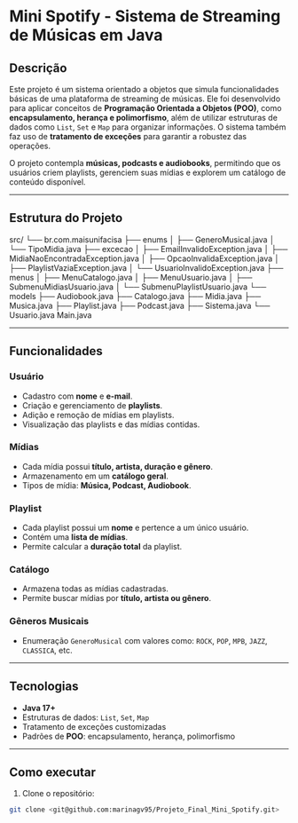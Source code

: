 
# Mini Spotify - Sistema de Streaming de Músicas em Java

## Descrição
Este projeto é um sistema orientado a objetos que simula funcionalidades básicas de uma plataforma de streaming de músicas. Ele foi desenvolvido para aplicar conceitos de **Programação Orientada a Objetos (POO)**, como **encapsulamento, herança e polimorfismo**, além de utilizar estruturas de dados como `List`, `Set` e `Map` para organizar informações. O sistema também faz uso de **tratamento de exceções** para garantir a robustez das operações.

O projeto contempla **músicas, podcasts e audiobooks**, permitindo que os usuários criem playlists, gerenciem suas mídias e explorem um catálogo de conteúdo disponível.

---

## Estrutura do Projeto

src/
└── br.com.maisunifacisa
├── enums
│ ├── GeneroMusical.java
│ └── TipoMidia.java
├── excecao
│ ├── EmailInvalidoException.java
│ ├── MidiaNaoEncontradaException.java
│ ├── OpcaoInvalidaException.java
│ ├── PlaylistVaziaException.java
│ └── UsuarioInvalidoException.java
├── menus
│ ├── MenuCatalogo.java
│ ├── MenuUsuario.java
│ ├── SubmenuMidiasUsuario.java
│ └── SubmenuPlaylistUsuario.java
└── models
├── Audiobook.java
├── Catalogo.java
├── Midia.java
├── Musica.java
├── Playlist.java
├── Podcast.java
├── Sistema.java
└── Usuario.java
Main.java



---

## Funcionalidades

### Usuário
- Cadastro com **nome** e **e-mail**.
- Criação e gerenciamento de **playlists**.
- Adição e remoção de mídias em playlists.
- Visualização das playlists e das mídias contidas.

### Mídias
- Cada mídia possui **título, artista, duração e gênero**.
- Armazenamento em um **catálogo geral**.
- Tipos de mídia: **Música, Podcast, Audiobook**.

### Playlist
- Cada playlist possui um **nome** e pertence a um único usuário.
- Contém uma **lista de mídias**.
- Permite calcular a **duração total** da playlist.

### Catálogo
- Armazena todas as mídias cadastradas.
- Permite buscar mídias por **título, artista ou gênero**.

### Gêneros Musicais
- Enumeração `GeneroMusical` com valores como: `ROCK`, `POP`, `MPB`, `JAZZ`, `CLASSICA`, etc.

---

## Tecnologias
- **Java 17+**
- Estruturas de dados: `List`, `Set`, `Map`
- Tratamento de exceções customizadas
- Padrões de **POO**: encapsulamento, herança, polimorfismo

---

## Como executar
1. Clone o repositório:
```bash
git clone <git@github.com:marinagv95/Projeto_Final_Mini_Spotify.git>
